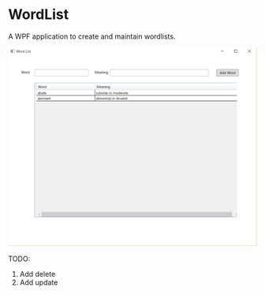 # WordList
A WPF application to create and maintain wordlists.

![graph image](https://github.com/keshav11/WordList/blob/master/Images/app.PNG)

TODO:
1. Add delete
2. Add update
